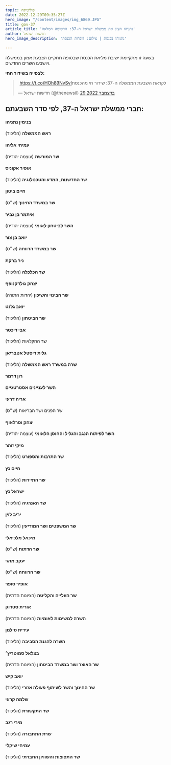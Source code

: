 ```yaml
---
topic: פוליטיקה
date: 2022-12-29T09:35:27Z
hero_image: "/content/images/img_6869.JPG"
title: gov-37
article_title: 'נתניהו הציג את ממשלת ישראל ה-37: הרשימה המלאה'
author: חדשות ישראל
hero_image_description: 'נתניהו בכנסת | צילום: דוברות הכנסת'

---
```

בשעה זו מתקיימת ישיבת מליאת הכנסת שבסופה תתקיים הצבעת אמון בממשלה ויושבעו השרים החדשים.

**לצפייה בשידור החי:**

<blockquote class="twitter-tweet" data-lang="he"><p lang="iw" dir="rtl">לקראת השבעת הממשלה ה-37: שידור חי מהכנסת<a href="https://t.co/HOh89NvSvI">https://t.co/HOh89NvSvI</a></p>— חדשות ישראל (@thenewsil) <a href="https://twitter.com/thenewsil/status/1608387965365129216?ref_src=twsrc%5Etfw">29 בדצמבר 2022</a></blockquote> <script async src="https://platform.twitter.com/widgets.js" charset="utf-8"></script>

## חברי ממשלת ישראל ה-37, לפי סדר השבעתם:

#### בנימין נתניהו

**ראש הממשלה** (הליכוד)

#### עמיחי אליהו

**שר המורשת** (עוצמה יהודית)

#### אופיר אקוניס

**שר החדשנות, המדע והטכנולוגיה** (הליכוד)

#### חיים ביטון

**שר במשרד החינוך** (ש״ס)

#### איתמר בן גביר

**השר לביטחון לאומי** (עוצמה יהודית)

#### יואב בן צור

**שר במשרד הרווחה** (ש״ס)

#### ניר ברקת

**שר הכלכלה** (הליכוד)

#### יצחק גולדקנופף

**שר הבינוי והשיכון** (יהדות התורה)

#### יואב גלנט

**שר הביטחון** (הליכוד)

#### אבי דיכטר

שר החקלאות (הליכוד)

#### גלית דיסטל אטבריאן

**שרה במשרד ראש הממשלה** (הליכוד)

#### רון דרמר

**השר לעניינים אסטרטגיים**

#### אריה דרעי

שר הפנים ושר הבריאות (ש״ס)

#### יצחק וסרלאוף

**השר לפיתוח הנגב והגליל והחוסן הלאומי** (עוצמה יהודית)

#### מיקי זוהר

**שר התרבות והספורט** (הליכוד)

#### חיים כץ

**שר התיירות** (הליכוד)

#### ישראל כץ

**שר האנרגיה** (הליכוד)

#### יריב לוין

**שר המשפטים ושר המודיעין** (הליכוד)

#### מיכאל מלכיאלי

**שר הדתות** (ש״ס)

#### יעקב מרגי

**שר הרווחה** (ש״ס)

#### אופיר סופר

**שר העלייה והקליטה** (הציונות הדתית)

#### אורית סטרוק

**השרה למשימות לאומיות** (הציונות הדתית)

#### עידית סילמן

**השרה להגנת הסביבה** (הליכוד)

#### בצלאל סמוטריץ׳

**שר האוצר ושר במשרד הביטחון** (הציונות הדתית)

#### יואב קיש

**שר החינוך והשר לשיתוף פעולה אזורי** (הליכוד)

#### שלמה קרעי

**שר התקשורת** (הליכוד)

#### מירי רגב

**שרת התחבורה** (הליכוד)

#### עמיחי שיקלי

**שר התפוצות והשוויון החברתי** (הליכוד)